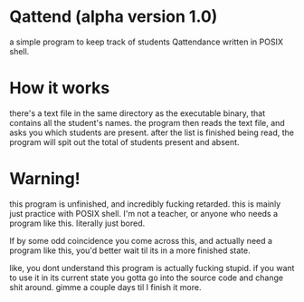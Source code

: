 # Qattend (alpha version 1.0)
a simple program to keep track of students Qattendance written in POSIX shell.

# How it works
there's a text file in the same directory as the executable binary, that contains all the student's names.
the program then reads the text file, and asks you which students are present.
after the list is finished being read, the program will spit out the total of students present and absent.


# Warning!
this program is unfinished, and incredibly fucking retarded.
this is mainly just practice with POSIX shell. I'm not a teacher, or anyone who needs a program like this. literally just bored.

If by some odd coincidence you come across this, and actually need a program like this, you'd better wait til its in a more finished state.


like, you dont understand this program is actually fucking stupid. if you want to use it in its current state you gotta go into the source code and change shit around.
gimme a couple days til I finish it more.

